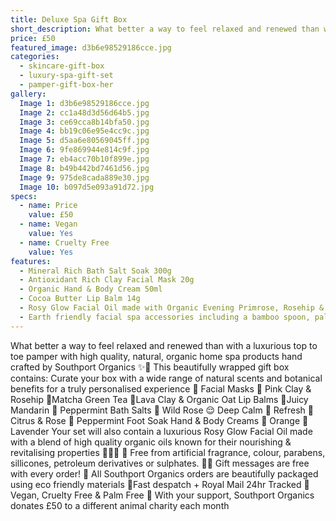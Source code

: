 ```yaml
---
title: Deluxe Spa Gift Box
short_description: What better a way to feel relaxed and renewed than with a luxurious top to toe pamper with high q...
price: £50
featured_image: d3b6e98529186cce.jpg
categories:
  - skincare-gift-box
  - luxury-spa-gift-set
  - pamper-gift-box-her
gallery:
  Image 1: d3b6e98529186cce.jpg
  Image 2: cc1a48d3d56d64b5.jpg
  Image 3: ce69cca8b14bfa50.jpg
  Image 4: bb19c06e95e4cc9c.jpg
  Image 5: d5aa6e80569045ff.jpg
  Image 6: 9fe869944e814c9f.jpg
  Image 7: eb4acc70b10f899e.jpg
  Image 8: b49b442bd7461d56.jpg
  Image 9: 975de8cada889e30.jpg
  Image 10: b097d5e093a91d72.jpg
specs:
  - name: Price
    value: £50
  - name: Vegan
    value: Yes
  - name: Cruelty Free
    value: Yes
features:
  - Mineral Rich Bath Salt Soak 300g
  - Antioxidant Rich Clay Facial Mask 20g
  - Organic Hand & Body Cream 50ml
  - Cocoa Butter Lip Balm 14g
  - Rosy Glow Facial Oil made with Organic Evening Primrose, Rosehip & Rose Geranium Oils 30ml
  - Earth friendly facial spa accessories including a bamboo spoon, palm leaf mixing bowl and muslin cotton facial cloth for a luxurious home spa experience
---
```


What better a way to feel relaxed and renewed than with a luxurious top to toe pamper with high quality, natural, organic home spa products hand crafted by Southport Organics ✨🛁
This beautifully wrapped gift box contains:
Curate your box with a wide range of natural scents and botanical benefits for a truly personalised experience 🫶
Facial Masks
🌺 Pink Clay & Rosehip
🍵Matcha Green Tea
🌾Lava Clay & Organic Oat
Lip Balms
🍊Juicy Mandarin
🌱 Peppermint
Bath Salts
🌸 Wild Rose
😌 Deep Calm 
🌱 Refresh
🌹 Citrus & Rose
🧊 Peppermint Foot Soak
Hand & Body Creams
🍊 Orange
💜 Lavender
Your set will also contain a luxurious Rosy Glow Facial Oil made with a blend of high quality organic oils known for their nourishing & revitalising properties 🧖🏼‍♀️
🍊 Free from artificial fragrance, colour, parabens, sillicones, petroleum derivatives or sulphates.
✍🏼 Gift messages are free with every order!
🌿 All Southport Organics orders are beautifully packaged using eco friendly materials
📮Fast despatch + Royal Mail 24hr Tracked
🐰 Vegan, Cruelty Free & Palm Free
🐾 With your support, Southport Organics donates £50 to a different animal charity each month
